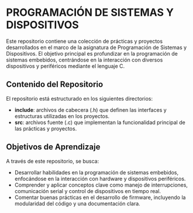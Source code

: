 # PROGRAMACIÓN DE SISTEMAS Y DISPOSITIVOS

Este repositorio contiene una colección de prácticas y proyectos desarrollados en el marco de la asignatura de Programación de Sistemas y Dispositivos. El objetivo principal es profundizar en la programación de sistemas embebidos, centrándose en la interacción con diversos dispositivos y periféricos mediante el lenguaje C.

## Contenido del Repositorio

El repositorio está estructurado en los siguientes directorios:

- **include**: archivos de cabecera (.h) que definen las interfaces y estructuras utilizadas en los proyectos.
- **src**: archivos fuente (.c) que implementan la funcionalidad principal de las prácticas y proyectos.

## Objetivos de Aprendizaje

A través de este repositorio, se busca:

- Desarrollar habilidades en la programación de sistemas embebidos, enfocándose en la interacción con hardware y dispositivos periféricos.
- Comprender y aplicar conceptos clave como manejo de interrupciones, comunicación serial y control de dispositivos en tiempo real.
- Comentar buenas prácticas en el desarrollo de firmware, incluyendo la modularidad del código y una documentación clara.
